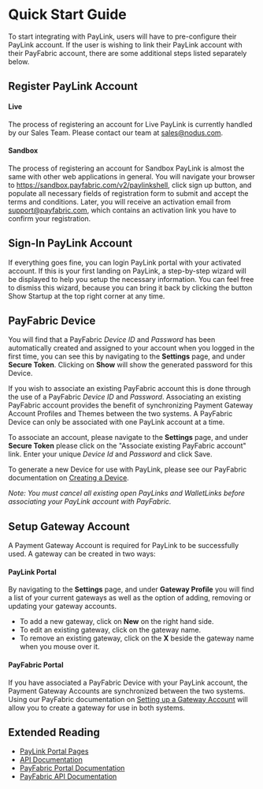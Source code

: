 Quick Start Guide
=================

To start integrating with PayLink, users will have to pre-configure their PayLink account.  If the user is wishing to link their PayLink account with their PayFabric account, there are some additional steps listed separately below.


Register PayLink Account
------------------------

#### Live
The process of registering an account for Live PayLink is currently handled by our Sales Team.  Please contact our team at <sales@nodus.com>.

#### Sandbox
The process of registering an account for Sandbox PayLink is almost the same with other web applications in general. You will navigate your browser to https://sandbox.payfabric.com/v2/paylinkshell, click sign up button, and populate all necessary fields of registration form to submit and accept the terms and conditions. Later, you will receive an activation email from support@payfabric.com, which contains an activation link you have to confirm your registration.


Sign-In PayLink Account
-----------------------

If everything goes fine, you can login PayLink portal with your activated account. If this is your first landing on PayLink, a step-by-step wizard will be displayed to help you setup the necessary information. You can feel free to dismiss this wizard, because you can bring it back by clicking the button Show Startup at the top right corner at any time.


PayFabric Device
----------------

You will find that a PayFabric *Device ID* and *Password* has been automatically created and assigned to your account when you logged in the first time, you can see this by navigating to the **Settings** page, and under **Secure Token**.  Clicking on **Show** will show the generated password for this Device.

If you wish to associate an existing PayFabric account this is done through the use of a PayFabric *Device ID* and *Password*.  Associating an existing PayFabric account provides the benefit of synchronizing Payment Gateway Account Profiles and Themes between the two systems.  A PayFabric Device can only be associated with one PayLink account at a time.

To associate an account, please navigate to the **Settings** page, and under **Secure Token** please click on the "Associate existing PayFabric account" link.  Enter your unique *Device Id* and *Password* and click Save.

To generate a new Device for use with PayLink, please see our PayFabric documentation on [Creating a Device](https://github.com/PayFabric/Portal/wiki#define-devices).

*Note: You must cancel all existing open PayLinks and WalletLinks before associating your PayLink account with PayFabric.*


Setup Gateway Account
---------------------

A Payment Gateway Account is required for PayLink to be successfully used.  A gateway can be created in two ways:

#### PayLink Portal
By navigating to the **Settings** page, and under **Gateway Profile** you will find a list of your current gateways as well as the option of adding, removing or updating your gateway accounts.

- To add a new gateway, click on **New** on the right hand side.  
- To edit an existing gateway, click on the gateway name.  
- To remove an existing gateway, click on the **X** beside the gateway name when you mouse over it.

#### PayFabric Portal 
If you have associated a PayFabric Device with your PayLink account, the Payment Gateway Accounts are synchronized between the two systems.  Using our PayFabric documentation on [Setting up a Gateway Account](https://github.com/PayFabric/Portal/wiki#setup-gateway-account) will allow you to create a gateway for use in both systems.

Extended Reading
----------------

* [PayLink Portal Pages](Features.md)
* [API Documentation](../../../APIs/tree/v2)
* [PayFabric Portal Documentation](https://github.com/PayFabric/Portal/tree/v2)
* [PayFabric API Documentation](https://github.com/PayFabric/APIs/tree/v2)
